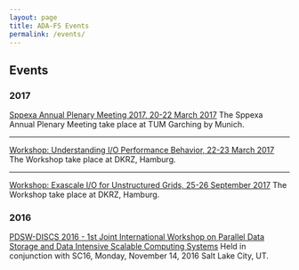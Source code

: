 ```yaml
---
layout: page
title: ADA-FS Events
permalink: /events/
---
```


## Events

### 2017

[Sppexa Annual Plenary Meeting 2017, 20-22 March 2017](http://www.sppexa.de/sppexa-activities/annual-plenary-meeting/2017.html)
The Sppexa Annual Plenary Meeting take place at TUM Garching by Munich.

---

[Workshop: Understanding I/O Performance Behavior, 22-23 March 2017](https://wr.informatik.uni-hamburg.de/events/2017/uiop)
The Workshop take place at DKRZ, Hamburg.

---

[Workshop: Exascale I/O for Unstructured Grids, 25-26 September 2017](https://wr.informatik.uni-hamburg.de/events/2017/eiug)
The Workshop take place at DKRZ, Hamburg.

### 2016

[PDSW-DISCS 2016 - 1st Joint International Workshop on Parallel Data Storage and Data Intensive Scalable Computing Systems](http://www.pdsw.org/index.shtml)
Held in conjunction with SC16, Monday, November 14, 2016 Salt Lake City, UT.
